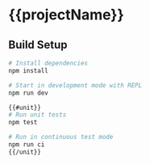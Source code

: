 # {{projectName}}

## Build Setup

``` bash
# Install dependencies
npm install

# Start in development mode with REPL
npm run dev

{{#unit}}
# Run unit tests
npm test

# Run in continuous test mode
npm run ci
{{/unit}}

```